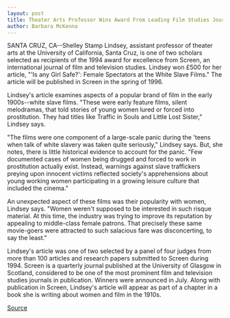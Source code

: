 ```yaml
---
layout: post
title: Theater Arts Professor Wins Award From Leading Film Studies Journal For Article On White Slave Films
author: Barbara McKenna
---
```


SANTA CRUZ, CA--Shelley Stamp Lindsey, assistant professor of  theater arts at the University of California, Santa Cruz, is one of  two scholars selected as recipients of the 1994 award for  excellence from Screen, an international journal of film and  television studies. Lindsey won £500 for her article,  "'Is any Girl Safe?': Female Spectators at the White Slave Films." The  article will be published in Screen in the spring of 1996.

Lindsey's article examines aspects of a popular brand of film  in the early 1900s--white slave films. "These were early feature  films, silent melodramas, that told stories of young women lured or  forced into prostitution. They had titles like Traffic in Souls and  Little Lost Sister," Lindsey says.

"The films were one component of a large-scale panic during  the 'teens when talk of white slavery was taken quite seriously,"  Lindsey says. But, she notes, there is little historical evidence to  account for the panic. "Few documented cases of women being  drugged and forced to work in prostitution actually exist. Instead,  warnings against slave traffickers preying upon innocent victims  reflected society's apprehensions about young working women  participating in a growing leisure culture that included the cinema."

An unexpected aspect of these films was their popularity with  women, Lindsey says. "Women weren't supposed to be interested in  such risque material. At this time, the industry was trying to  improve its reputation by appealing to middle-class female patrons.  That precisely these same movie-goers were attracted to such  salacious fare was disconcerting, to say the least."

Lindsey's article was one of two selected by a panel of four  judges from more than 100 articles and research papers submitted  to Screen during 1994. Screen is a quarterly journal published at the  University of Glasgow in Scotland, considered to be one of the most  prominent film and television studies journals in publication.  Winners were announced in July. Along with publication in Screen,  Lindsey's article will appear as part of a chapter in a book she is  writing about women and film in the 1910s.

[Source](http://www1.ucsc.edu/news_events/press_releases/archive/95-96/08-95/081195-UCSC_theater_arts_p.html "Permalink to 081195-UCSC_theater_arts_p")


